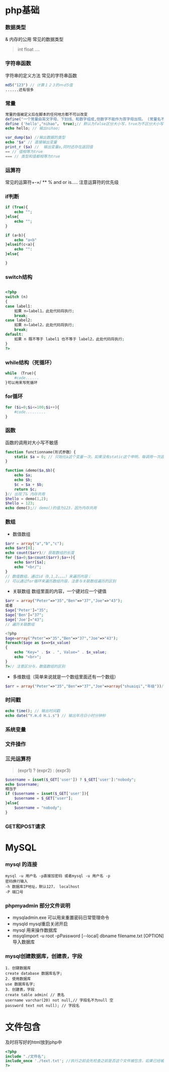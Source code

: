 ﻿# php基础
### 数据类型
& 内存的公用
常见的数据类型
> int 
> float
> ....
### 字符串函数
字符串的定义方法
常见的字符串函数
```php
md5("123") // 计算１２３的ｍｄ5值
......还有很多
```
### 常量
```php
常量的值被定义后在脚本的任何地方都不可以改变
define("一个常量由英文字母、下划线、和数字组成,但数字不能作为首字母出现。 (常量名不需要加 $ 修饰符)")
define ('hello',"nihao"， true);// 默认为false区分大小写，true为不区分大小写
echo hello; // 输出nihao;
```
```php
var_dump($a) //输出数据的类型
echo "$a" // 直接输出变量
print_r ($a) //  输出变量a,同时还存在返回值
== // 值相等为true
=== // 类型和值都相等为true
```
### 运算符
常见的运算符+-×/ ** % and or is.....
注意运算符的优先级
### if判断
```php
if (True){
    echo "";
}else{
    echo "";
}
```
```php
if (a<b){
    echo "a<b"
}elseif(c<a){
    echo "":
}else{

}

```
### switch结构
```php

<?php
switch (n)
{
case label1:
    如果 n=label1，此处代码将执行;
    break;
case label2:
    如果 n=label2，此处代码将执行;
    break;
default:
    如果 n 既不等于 label1 也不等于 label2，此处代码将执行;
}
?>

```
### while结构（死循环）
```php
while （True){
    #code......
}可以用来写死循环
```
### for循环
```php
for ($i=0;$i<=100;$i++){
    #code.........
}
```
### 函数
函数的调用对大小写不敏感
```php
function functionname(形式参数）{
    static $a = 0; // 只始化a这个变量一次，如果没有static这个申明，每调用一次这个函数就重新初始化一次a这个变量
}
```
``` php
function &demo($a,$b){
    echo $a;
    echo $b;
    $c = $a + $b;
    return $c;
}// 出现了& 内存共用
$hello = demo(1,2);
$hello = 123;
echo demo();// demo()的值为123，因为内存共用
```
### 数组
* 数值数组
```php
$arr = array("a","b","c");
echo $arr[0];
echo count($arr)// 获取数组的长度
for ($a=0;$a<count($arr);$a++){
    echo $arr[$a];
    echo "<br/";
}
// 数值数组，通过id（0,1,2。。。。）来遍历内容；
// 可以通过for循环来遍历数组内容，注意与关联数组遍历的区别
```
* 关联数组
数组里面的内容，一个键对应一个键值
```php
$arr = array("Peter"=>"35","Ben"=>"37","Joe"=>"43");
或者
$age['Peter']="35";
$age['Ben']="37";
$age['Joe']="43"; 
// 遍历关联数组

<?php
$age=array("Peter"=>"35","Ben"=>"37","Joe"=>"43");
foreach($age as $x=>$x_value)
{
    echo "Key=" . $x . ", Value=" . $x_value;
    echo "<br>";
}
?>// 注意区分与，数值数组的区别
```
* 多维数组（简单来说就是一个数组里面还有一个数组）
```php
$arr = array("Peter"=>"35","Ben"=>"37","Joe"=>array("shuaiqi","年级"))// 这就是一个二维数组，如果”Joe” 数组里面还有一个数组就是3维数组。
```
### 时间戳
```php
echo time(); // 输出时间戳
echo date("Y.m.d H.i.s") // 输出年月日小时分钟秒
```
### 系统变量
### 文件操作
### 三元运算符
> (expr1) ? (expr2) : (expr3)
```php
$username = isset($_GET['user']) ? $_GET['user']:"nobody";
echo $username;
相当于
if ($username = isset($_GET['user']){
    $username = $_GET["user"];
}else{
    $username = "nobody";
}

```
### GET和POST请求

# MySQL
### mysql 的连接
``` mysql
mysql -u 用户名 -p直接加密码 或者mysql -u 用户名 -p
密码换行输入
-h 数据库IP地址，默认127， localhost
-P 端口号
```
### phpmyadmin 部分文件说明
* mysqladmin.exe 可以用来重置密码日常管理命令
* mysqld mysql重启关闭开启
* mysql 用来操作数据库
* msyqlimport -u root -pPassword [--local] dbname filename.txt [OPTION] 导入数据库
### mysql创建数据库，创建表，字段
``` mysql
1. 创键数据库
create database 数据库名字;
2. 使用数据库
use 数据库名字;
3. 创建表，字段
create table admin( // 表名
username varchar(20) not null,// 字段名不为null 空
password text not null); // 字段名

```
# 文件包含
及时将写好的html放到php中
```php
<?php
include "./文件名";
include_once './text.txt'; //执行之前会先检查之前是否这个文件被包含，如果已经被包含了一次就不会执行。
?>
```
